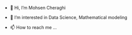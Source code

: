 - 👋 Hi, I’m Mohsen Cheraghi
- 👀 I’m interested in Data Science, Mathematical modeling

- 📫 How to reach me ...

<!---
mcheraghi/mcheraghi is a ✨ special ✨ repository because its `README.md` (this file) appears on your GitHub profile.
You can click the Preview link to take a look at your changes.
--->
